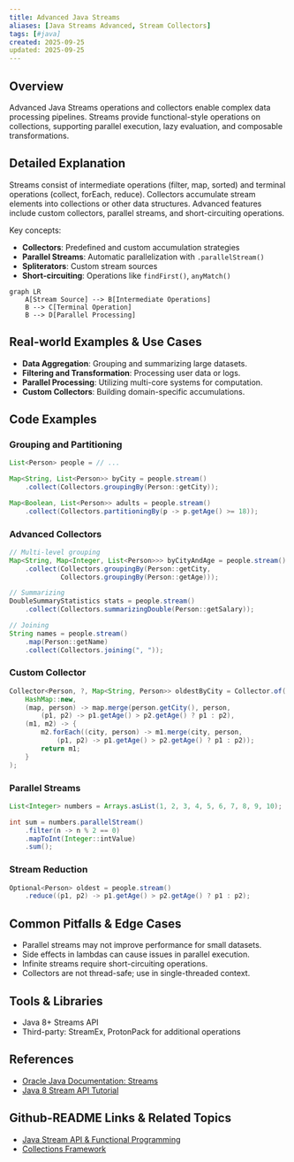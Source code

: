```yaml
---
title: Advanced Java Streams
aliases: [Java Streams Advanced, Stream Collectors]
tags: [#java]
created: 2025-09-25
updated: 2025-09-25
---
```


## Overview

Advanced Java Streams operations and collectors enable complex data processing pipelines. Streams provide functional-style operations on collections, supporting parallel execution, lazy evaluation, and composable transformations.

## Detailed Explanation

Streams consist of intermediate operations (filter, map, sorted) and terminal operations (collect, forEach, reduce). Collectors accumulate stream elements into collections or other data structures. Advanced features include custom collectors, parallel streams, and short-circuiting operations.

Key concepts:
- **Collectors**: Predefined and custom accumulation strategies
- **Parallel Streams**: Automatic parallelization with `.parallelStream()`
- **Spliterators**: Custom stream sources
- **Short-circuiting**: Operations like `findFirst()`, `anyMatch()`

```mermaid
graph LR
    A[Stream Source] --> B[Intermediate Operations]
    B --> C[Terminal Operation]
    B --> D[Parallel Processing]
```

## Real-world Examples & Use Cases

- **Data Aggregation**: Grouping and summarizing large datasets.
- **Filtering and Transformation**: Processing user data or logs.
- **Parallel Processing**: Utilizing multi-core systems for computation.
- **Custom Collectors**: Building domain-specific accumulations.

## Code Examples

### Grouping and Partitioning

```java
List<Person> people = // ...

Map<String, List<Person>> byCity = people.stream()
    .collect(Collectors.groupingBy(Person::getCity));

Map<Boolean, List<Person>> adults = people.stream()
    .collect(Collectors.partitioningBy(p -> p.getAge() >= 18));
```

### Advanced Collectors

```java
// Multi-level grouping
Map<String, Map<Integer, List<Person>>> byCityAndAge = people.stream()
    .collect(Collectors.groupingBy(Person::getCity,
             Collectors.groupingBy(Person::getAge)));

// Summarizing
DoubleSummaryStatistics stats = people.stream()
    .collect(Collectors.summarizingDouble(Person::getSalary));

// Joining
String names = people.stream()
    .map(Person::getName)
    .collect(Collectors.joining(", "));
```

### Custom Collector

```java
Collector<Person, ?, Map<String, Person>> oldestByCity = Collector.of(
    HashMap::new,
    (map, person) -> map.merge(person.getCity(), person, 
        (p1, p2) -> p1.getAge() > p2.getAge() ? p1 : p2),
    (m1, m2) -> {
        m2.forEach((city, person) -> m1.merge(city, person, 
            (p1, p2) -> p1.getAge() > p2.getAge() ? p1 : p2));
        return m1;
    }
);
```

### Parallel Streams

```java
List<Integer> numbers = Arrays.asList(1, 2, 3, 4, 5, 6, 7, 8, 9, 10);

int sum = numbers.parallelStream()
    .filter(n -> n % 2 == 0)
    .mapToInt(Integer::intValue)
    .sum();
```

### Stream Reduction

```java
Optional<Person> oldest = people.stream()
    .reduce((p1, p2) -> p1.getAge() > p2.getAge() ? p1 : p2);
```

## Common Pitfalls & Edge Cases

- Parallel streams may not improve performance for small datasets.
- Side effects in lambdas can cause issues in parallel execution.
- Infinite streams require short-circuiting operations.
- Collectors are not thread-safe; use in single-threaded context.

## Tools & Libraries

- Java 8+ Streams API
- Third-party: StreamEx, ProtonPack for additional operations

## References

- [Oracle Java Documentation: Streams](https://docs.oracle.com/en/java/javase/17/docs/api/java.base/java/util/stream/package-summary.html)
- [Java 8 Stream API Tutorial](https://winterbe.com/posts/2014/07/31/java8-stream-tutorial-examples/)

## Github-README Links & Related Topics

- [Java Stream API & Functional Programming](../streams-functional-java/README.md)
- [Collections Framework](../collections-framework/README.md)